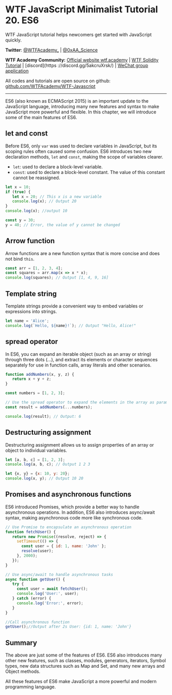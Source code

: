 # WTF JavaScript Minimalist Tutorial 20. ES6

WTF JavaScript tutorial helps newcomers get started with JavaScript quickly.

**Twitter**: [@WTFAcademy_](https://twitter.com/WTFAcademy_) | [@0xAA_Science](https://twitter.com/0xAA_Science)

**WTF Academy Community:** [Official website wtf.academy](https://wtf.academy/) | [WTF Solidity Tutorial](https://github.com/AmazingAng/WTFSolidity) | [discord](https ://discord.gg/5akcruXrsk/) | [WeChat group application](https://docs.google.com/forms/d/e/1FAIpQLSe4KGT8Sh6sJ7hedQRuIYirOoZK_85miz3dw7vA1-YjodgJ-A/viewform?usp=sf_link)

All codes and tutorials are open source on github: [github.com/WTFAcademy/WTF-Javascript](https://github.com/WTFAcademy/WTF-Javascript)

---

ES6 (also known as ECMAScript 2015) is an important update to the JavaScript language, introducing many new features and syntax to make JavaScript more powerful and flexible. In this chapter, we will introduce some of the main features of ES6.

## let and const

Before ES6, only `var` was used to declare variables in JavaScript, but its scoping rules often caused some confusion. ES6 introduces two new declaration methods, `let` and `const`, making the scope of variables clearer.

- `let`: used to declare a block-level variable.
- `const`: used to declare a block-level constant. The value of this constant cannot be reassigned.

```javascript
let x = 10;
if (true) {
   let x = 20; // This x is a new variable
   console.log(x); // Output 20
}
console.log(x); //output 10

const y = 30;
y = 40; // Error, the value of y cannot be changed
```

## Arrow function

Arrow functions are a new function syntax that is more concise and does not bind `this`.

```javascript
const arr = [1, 2, 3, 4];
const squares = arr.map(x => x * x);
console.log(squares); // Output [1, 4, 9, 16]
```

## Template string

Template strings provide a convenient way to embed variables or expressions into strings.

```javascript
let name = 'Alice';
console.log(`Hello, ${name}!`); // Output "Hello, Alice!"
```

## spread operator

In ES6, you can expand an iterable object (such as an array or string) through three dots (...), and extract its elements or character sequences separately for use in function calls, array literals and other scenarios.

```javascript
function addNumbers(x, y, z) {
   return x + y + z;
}

const numbers = [1, 2, 3];

// Use the spread operator to expand the elements in the array as parameters of the function
const result = addNumbers(...numbers);

console.log(result); // Output: 6
```

## Destructuring assignment

Destructuring assignment allows us to assign properties of an array or object to individual variables.

```javascript
let [a, b, c] = [1, 2, 3];
console.log(a, b, c); // Output 1 2 3

let {x, y} = {x: 10, y: 20};
console.log(x, y); // Output 10 20
```

## Promises and asynchronous functions

ES6 introduced Promises, which provide a better way to handle asynchronous operations. In addition, ES6 also introduces async/await syntax, making asynchronous code more like synchronous code.

```javascript
// Use Promise to encapsulate an asynchronous operation
function fetchUser() {
   return new Promise((resolve, reject) => {
     setTimeout(() => {
       const user = { id: 1, name: 'John' };
       resolve(user);
     }, 2000);
   });
}

// Use async/await to handle asynchronous tasks
async function getUser() {
   try {
     const user = await fetchUser();
     console.log('User:', user);
   } catch (error) {
     console.log('Error:', error);
   }
}

//Call asynchronous function
getUser();//Output after 2s User: {id: 1, name: 'John'}
```

## Summary

The above are just some of the features of ES6. ES6 also introduces many other new features, such as classes, modules, generators, iterators, Symbol types, new data structures such as Map and Set, and many new arrays and Object methods.

All these features of ES6 make JavaScript a more powerful and modern programming language.
